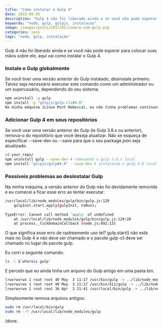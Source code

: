 ```yaml
---
title: "Como instalar o Gulp 4"
date: 2015-09-26
description: "Gulp 4 não foi liberado ainda e se você não pode esperar para colocar suas mãos sobre ele, aqui vai como instalar o Gulp 4."
keywords: "node, gulp, gulpjs, instalacao"
image: /images/posts/2017/01/comece-com-gulp.png
categories: sass
tags: "node, gulp, instalação"
---
```


Gulp 4 não foi liberado ainda e se você não pode esperar para colocar suas mãos sobre ele, aqui vai como instalar o Gulp 4.

### Instale o Gulp globalmente

Se você tiver uma versão anterior do Gulp instalado, desinstale primeiro. Talvez seja necessário executar este comando como um administrador ou um superusuário, dependendo do seu sistema.

```bash
npm uninstall -g gulp
npm install -g "gulpjs/gulp-cli#4.0"
Na minha máquina (Linux Mint Rebecca), eu não tinha problemas contínuos usando Gulp < 4 depois de instalar globalmente Gulp 4.
```

### Adicionar Gulp 4 em seus repositórios

Se você usar uma versão anterior do Gulp (ie Gulp 3.8.x ou anterior), remova-o do repositório que você deseja atualizar. Não se esqueça de especificar --save-dev ou --save para que o seu package.json seja atualizado.

```bash
cd your_repo/
npm uninstall gulp --save-dev # removendo o gulp 3.8.x local
npm install "gulpjs/gulp#4.0" --save-dev # instalando o gulp 4.0 local
```

### Possíveis problemas ao desinstalar Gulp

Na minha máquina, a versão anterior do Gulp não foi devidamente removida e eu comecei a ficar esse erro ao tentar executar:

```bash
/usr/local/lib/node_modules/gulp/bin/gulp.js:129
    gulpInst.start.apply(gulpInst, toRun);
                   ^
TypeError: Cannot call method 'apply' of undefined
    at /usr/local/lib/node_modules/gulp/bin/gulp.js:129:20
    at process._tickDomainCallback (node.js:492:13)
```

O que significa esse erro de rastreamento uso tel? gulp.start() não está mais no Gulp 4 e não deve ser chamado e o pacote gulp-cli deve ser chamado no lugar de pacote gulp.

Eu corri o seguinte comando:

```bash
ls -l $`whereis gulp`
```

E percebi que eu ainda tinha um arquivo do Gulp antigo em uma pasta bin:

```bash
lrwxrwxrwx 1 root root 40 May  3 11:17 /usr/bin/gulp -> ../lib/node_modules/gulp-cli/bin/gulp.js
lrwxrwxrwx 1 root root 40 May  3 11:17 /usr/bin/X11/gulp -> ../lib/node_modules/gulp-cli/bin/gulp.js
lrwxrwxrwx 1 root root 36 Apr  3 21:41 /usr/local/bin/gulp -> ../lib/node_modules/gulp/bin/gulp.js
```

Simplesmente remova arquivos antigos:

```bash
sudo rm /usr/local/bin/gulp
sudo rm -rf /usr/local/lib/node_modules/gulp
```

/done.